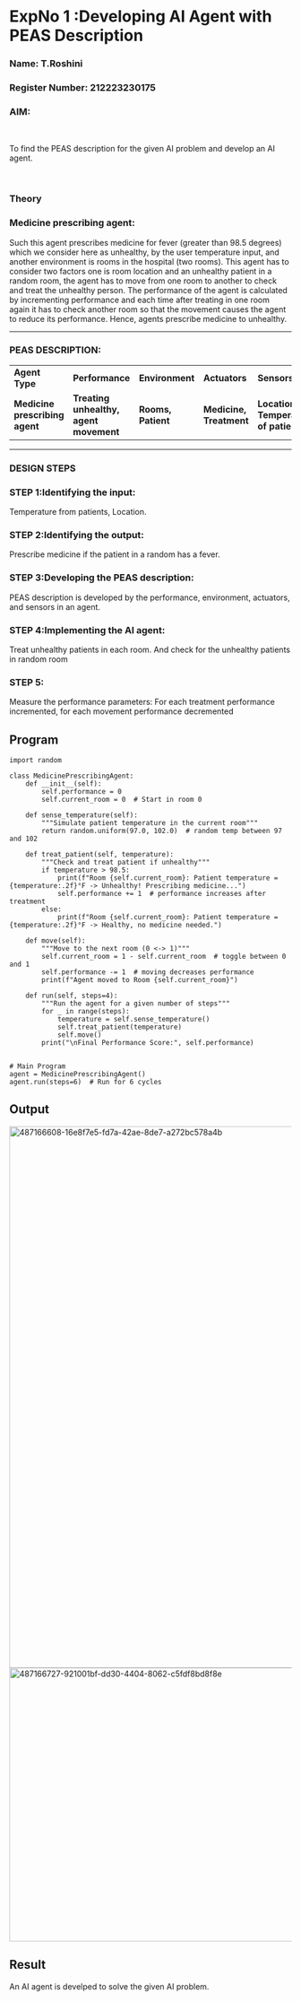 <h1>ExpNo 1 :Developing AI Agent with PEAS Description</h1>
<h3>Name: T.Roshini</h3>
<h3>Register Number: 212223230175</h3>


<h3>AIM:</h3>
<br>
<p>To find the PEAS description for the given AI problem and develop an AI agent.</p>
<br>
<h3>Theory</h3>
<h3>Medicine prescribing agent:</h3>
<p>Such this agent prescribes medicine for fever (greater than 98.5 degrees) which we consider here as unhealthy, by the user temperature input, and another environment is rooms in the hospital (two rooms). This agent has to consider two factors one is room location and an unhealthy patient in a random room, the agent has to move from one room to another to check and treat the unhealthy person. The performance of the agent is calculated by incrementing performance and each time after treating in one room again it has to check another room so that the movement causes the agent to reduce its performance. Hence, agents prescribe medicine to unhealthy.</p>
<hr>
<h3>PEAS DESCRIPTION:</h3>
<table>
  <tr>
    <td><strong>Agent Type</strong></td>
    <td><strong>Performance</strong></td>
     <td><strong>Environment</strong></td>
    <td><strong>Actuators</strong></td>
    <td><strong>Sensors</strong></td>
  </tr>
    <tr>
    <td><strong>Medicine prescribing agent</strong></td>
    <td><strong>Treating unhealthy, agent movement</strong></td>
     <td><strong>Rooms, Patient</strong></td>
    <td><strong>Medicine, Treatment</strong></td>
    <td><strong>Location, Temperature of patient</strong></td>
  </tr>
</table>
<hr>
<H3>DESIGN STEPS</H3>
<h3>STEP 1:Identifying the input:</h3>
<p>Temperature from patients, Location.</p>
<h3>STEP 2:Identifying the output:</h3>
<p>Prescribe medicine if the patient in a random has a fever.</p>
<h3>STEP 3:Developing the PEAS description:</h3>
<p>PEAS description is developed by the performance, environment, actuators, and sensors in an agent.</p>
<h3>STEP 4:Implementing the AI agent:</h3>
<p>Treat unhealthy patients in each room. And check for the unhealthy patients in random room</p>
<h3>STEP 5:</h3>
<p>Measure the performance parameters: For each treatment performance incremented, for each movement performance decremented</p>

## Program

```
import random

class MedicinePrescribingAgent:
    def __init__(self):
        self.performance = 0
        self.current_room = 0  # Start in room 0
    
    def sense_temperature(self):
        """Simulate patient temperature in the current room"""
        return random.uniform(97.0, 102.0)  # random temp between 97 and 102
    
    def treat_patient(self, temperature):
        """Check and treat patient if unhealthy"""
        if temperature > 98.5:
            print(f"Room {self.current_room}: Patient temperature = {temperature:.2f}°F -> Unhealthy! Prescribing medicine...")
            self.performance += 1  # performance increases after treatment
        else:
            print(f"Room {self.current_room}: Patient temperature = {temperature:.2f}°F -> Healthy, no medicine needed.")
    
    def move(self):
        """Move to the next room (0 <-> 1)"""
        self.current_room = 1 - self.current_room  # toggle between 0 and 1
        self.performance -= 1  # moving decreases performance
        print(f"Agent moved to Room {self.current_room}")
    
    def run(self, steps=4):
        """Run the agent for a given number of steps"""
        for _ in range(steps):
            temperature = self.sense_temperature()
            self.treat_patient(temperature)
            self.move()
        print("\nFinal Performance Score:", self.performance)


# Main Program
agent = MedicinePrescribingAgent()
agent.run(steps=6)  # Run for 6 cycles
```

## Output

<img width="1211" height="966" alt="487166608-16e8f7e5-fd7a-42ae-8de7-a272bc578a4b" src="https://github.com/user-attachments/assets/382b47f9-c846-422e-b8ad-93162cd49c6e" />


<img width="789" height="488" alt="487166727-921001bf-dd30-4404-8062-c5fdf8bd8f8e" src="https://github.com/user-attachments/assets/bd2c3831-9a10-4aad-8878-5ce60fca41cd" />

## Result

An AI agent is develped to solve the given AI problem.
